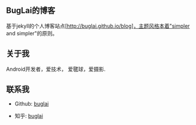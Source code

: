 ## BugLai的博客

基于jekyll的个人博客站点[http://buglai.github.io/blog]，主题风格本着"simpler and simpler"的原则。

## 关于我

Android开发者，爱技术， 爱毽球，爱摄影.

## 联系我

* Github: [buglai](https://github.com/buglai)

* 知乎: [buglai](http://www.zhihu.com/people/bug_lai)
